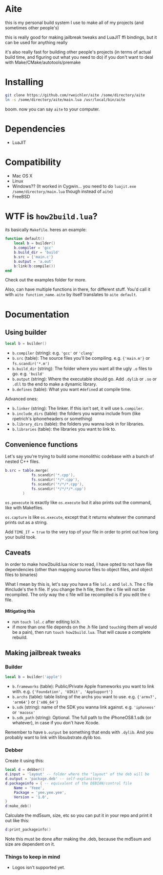 # Aite

this is my personal build system I use to make all of my projects (and sometimes other people's)

this is really good for making jailbreak tweaks and LuaJIT ffi bindings, but it can be used for anything really

it's also really fast for building other people's projects (in terms of actual build time, and figuring out what you need to do)
if you don't want to deal with Make/CMake/autotools/premake

# Installing

```bash
git clone https://github.com/rweichler/aite /some/directory/aite
ln -s /some/directory/aite/main.lua /usr/local/bin/aite
```

boom. now you can say `aite` to your computer.

# Dependencies

* LuaJIT

# Compatibility

* Mac OS X
* Linux
* Windows?? (It worked in Cygwin... you need to do `luajit.exe /some/directory/main.lua` though instead of `aite`)
* FreeBSD

# WTF is `how2build.lua`?

its basically `Makefile`. heres an example:

```lua
function default()
    local b = builder()
    b.compiler = 'gcc'
    b.build_dir = 'build'
    b.src = {'main.c'}
    b.output = 'a.out'
    b:link(b:compile())
end
```

Check out the examples folder for more.

Also, can have multiple functions in there, for different stuff. You'd call it with `aite function_name`. `aite` by itself translates to `aite default`.

# Documentation

## Using builder

```lua
local b = builder()
```

* `b.compiler` (string): e.g. `'gcc'` or `'clang'`
* `b.src` (table): The source files you'll be compiling. e.g. `{'main.m'}` or `fs.scandir('*.m')`
* `b.build_dir` (string): The folder where you want all the ugly `.o` files to go. e.g. `'build'`
* `b.output` (string): Where the executable should go. Add `.dylib` or `.so` or `.dll` to the end to make a dynamic library.
* `b.defines` (table): What you want `#define`d at compile time.

Advanced ones: 

* `b.linker` (string): The linker. If this isn't set, it will use `b.compiler`.
* `b.include_dirs` (table): the folders you wanna include from (like rpetrich's iphoneheaders or something)
* `b.library_dirs` (table): the folders you wanna look in for libraries.
* `b.libraries` (table): the libraries you want to link to.

## Convenience functions

Let's say you're trying to build some monolithic codebase with a bunch of nested C++ files.

```lua
b.src = table.merge(
            fs.scandir('*.cpp'),
            fs.scandir('*/*.cpp'),
            fs.scandir('*/*/*.cpp'),
            fs.scandir('*/*/*/*.cpp')
        )
```

`os.pexecute` is exactly like `os.execute` but it also prints out the command, like with Makefiles.

`os.capture` is like `os.execute`, except that it returns whatever the command prints out as a string.

Add `TIME_IT = true` to the very top of your file in order to print out how long your build took.

## Caveats

In order to make how2build.lua nicer to read, I have opted to not have file dependencies (other than mapping source files to object files, and object files to binaries)

What I mean by this is, let's say you have a file `lol.c` and `lol.h`. The c file #include's the h file. If you change the h file, then the c file will not be recompiled. The only way the c file will be recompiled is if you edit the c file.

#### Mitigating this

* run `touch lol.c` after editing lol.h.
* if more than one file depends on the .h file (and `touch`ing them all would be a pain), then run `touch how2build.lua`. That will cause a complete rebuild.

## Making jailbreak tweaks

### Builder

```lua
local b = builder('apple')
```

* `b.frameworks` (table): Public/Private Apple frameworks you want to link with. e.g. `{'Foundation', 'UIKit', 'AppSupport'}`
* `b.archs` (table): table listing of the archs you want to use. e.g. `{'armv7', 'arm64'}` or `{'x86_64'}`
* `b.sdk` (string): name of the SDK you wanna link against. e.g. `'iphoneos'` or `'macosx'`
* `b.sdk_path` (string): Optional. The full path to the iPhoneOS8.1.sdk (or whatever), in case if you don't have Xcode.

Remember to have `b.output` be something that ends with `.dylib`. And you probably want to link with libsubstrate.dylib too.

### Debber

Create it using this:

```lua
local d = debber()
d.input = 'layout' -- folder where the "layout" of the deb will be
d.output = 'package.deb' -- self-explanitory
d.packageinfo = { -- equivalent of the DEBIAN/control file
    Name = 'Yeee',
    Package = 'yee.yee.yee',
    Version = '1.0',
}
d:make_deb()
```

Calculate the md5sum, size, etc so you can put it in your repo and print it out like this:

```lua
d:print_packageinfo()
```

Note this must be done after making the .deb, because the md5sum and size are dependent on it.


### Things to keep in mind

* Logos isn't supported yet.
